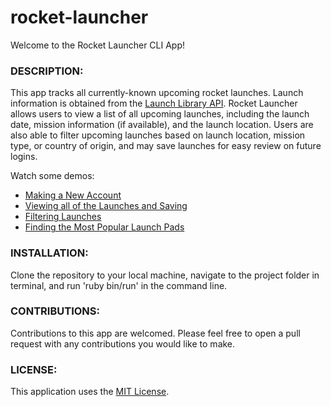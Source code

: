 # rocket-launcher

Welcome to the Rocket Launcher CLI App!


<h3>DESCRIPTION:</h3>
This app tracks all currently-known upcoming rocket launches. Launch information is obtained from the <a href="http://launchlibrary.net/docs/1.4/api.html">Launch Library API</a>. Rocket Launcher allows users to view a list of all upcoming launches, including the launch date, mission information (if available), and the launch location. Users are also able to filter upcoming launches based on launch location, mission type, or country of origin, and may save launches for easy review on future logins. 

Watch some demos:
<ul>
<li><a href="https://youtu.be/mCOnXz5jmms">Making a New Account</a></li>
<li><a href="https://youtu.be/2L9Fmgnn2YA">Viewing all of the Launches and Saving</a></li>
<li><a href="https://youtu.be/qnABVnleAnw">Filtering Launches</a></li>
<li><a href="https://youtu.be/U3GQNLzGAfg">Finding the Most Popular Launch Pads</a></li>
</ul>

<h3>INSTALLATION:</h3>
Clone the repository to your local machine, navigate to the project folder in terminal, and run 'ruby bin/run' in the command line. 

<h3>CONTRIBUTIONS:</h3>
Contributions to this app are welcomed. Please feel free to open a pull request with any contributions you would like to make. 

<h3>LICENSE:</h3>
This application uses the <a href="https://github.com/squamuglia/rocket-launcher/blob/master/LICENSE">MIT License</a>. 
